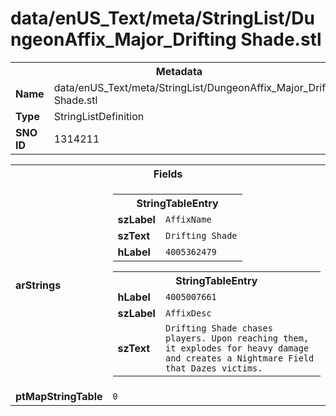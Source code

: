 <h1>data/enUS_Text/meta/StringList/DungeonAffix_Major_Drifting Shade.stl</h1><table><tr><th colspan="100%">Metadata</th></tr><tr><td><b>Name</b></td><td>data/enUS_Text/meta/StringList/DungeonAffix_Major_Drifting Shade.stl</td></tr><tr><td><b>Type</b></td><td>StringListDefinition</td></tr><tr><td><b>SNO ID</b></td><td>1314211</td></tr></table>

<table><tr><th colspan="100%">Fields</th></tr><tr><td><b>arStrings</b></td><td><table><tr><th colspan="100%">StringTableEntry</th></tr><tr><td><b>szLabel</b></td><td><code>AffixName</code></td></tr><tr><td><b>szText</b></td><td><code>Drifting Shade</code></td></tr><tr><td><b>hLabel</b></td><td><code>4005362479</code></td></tr></table>


<table><tr><th colspan="100%">StringTableEntry</th></tr><tr><td><b>hLabel</b></td><td><code>4005007661</code></td></tr><tr><td><b>szLabel</b></td><td><code>AffixDesc</code></td></tr><tr><td><b>szText</b></td><td><code>Drifting Shade chases players. Upon reaching them, it explodes for heavy damage and creates a Nightmare Field that Dazes victims.</code></td></tr></table>


</td></tr><tr><td><b>ptMapStringTable</b></td><td><code>0</code></td></tr></table>

